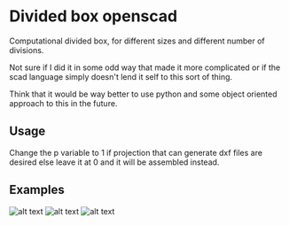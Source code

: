 Divided box openscad
====================

Computational divided box, for different sizes and different number of divisions.

Not sure if I did it in some odd way that made it more complicated or if the scad language simply doesn't lend it self to this sort of thing. 

Think that it would be way better to use python and some object oriented approach to this in the future.

Usage
-----
Change the p variable to 1 if projection that can generate dxf files are desired else leave it at 0 and it will be assembled instead.


Examples
--------
![alt text](https://github.com/orrche/dividedbox/raw/master/images/box.png "Assembled box")
![alt text](https://github.com/orrche/dividedbox/raw/master/images/spread.png "Exploded box")
![alt text](https://github.com/orrche/dividedbox/raw/master/images/box.dxf "DXF file")


